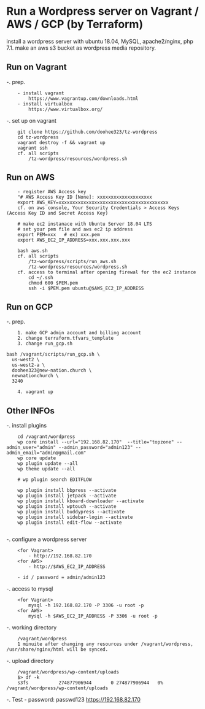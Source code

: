 # Run a Wordpress server on Vagrant / AWS / GCP (by Terraform)

install a wordpress server with ubuntu 18.04, MySQL, apache2/nginx, php 7.1. 
make an aws s3 bucket as wordpress media repository.

## Run on Vagrant
-. prep.
```
    - install vagrant
        https://www.vagrantup.com/downloads.html
    - install virtualbox
        https://www.virtualbox.org/

```
-. set up on vagrant
```
    git clone https://github.com/doohee323/tz-wordpress
    cd tz-wordpress
	vagrant destroy -f && vagrant up
	vagrant ssh
	cf. all scripts
		/tz-wordpress/resources/wordpress.sh
```

## Run on AWS
```
	- register AWS Access key
	"# AWS Access Key ID [None]: xxxxxxxxxxxxxxxxxxxx
	export AWS_KEY=xxxxxxxxxxxxxxxxxxxxxxxxxxxxxxxxxxxxxxxx
	cf. on aws console, Your Security Credentials > Access Keys (Access Key ID and Secret Access Key)

	# make ec2 instanace with Ubuntu Server 18.04 LTS
	# set your pem file and aws ec2 ip address 
	export PEM=xxx   # ex) xxx.pem
	export AWS_EC2_IP_ADDRESS=xxx.xxx.xxx.xxx

	bash aws.sh
	cf. all scripts
		/tz-wordpress/scripts/run_aws.sh
		/tz-wordpress/resources/wordpress.sh
	cf. access to terminal after opening firewal for the ec2 instance
		cd ~/.ssh
		chmod 600 $PEM.pem
		ssh -i $PEM.pem ubuntu@$AWS_EC2_IP_ADDRESS
```

## Run on GCP
-. prep.
```
	1. make GCP admin account and billing account
    2. change terraform.tfvars_template
    3. change run_gcp.sh

bash /vagrant/scripts/run_gcp.sh \
  us-west2 \
  us-west2-a \
  doohee323@new-nation.church \
  newnationchurch \
  3240

    4. vagrant up

```

## Other INFOs
-. install plugins
```
	cd /vagrant/wordpress
	wp core install --url="192.168.82.170"  --title="topzone" --admin_user="admin" --admin_password="admin123" --admin_email="admin@gmail.com"
	wp core update
	wp plugin update --all
	wp theme update --all
	
	# wp plugin search EDITFLOW

	wp plugin install bbpress --activate
	wp plugin install jetpack --activate
	wp plugin install kboard-downloader --activate
	wp plugin install wptouch --activate
	wp plugin install buddypress --activate
	wp plugin install sidebar-login --activate
	wp plugin install edit-flow --activate
	
```

-. configure a wordpress server
```
	<for Vagrant>
		- http://192.168.82.170 
	<for AWS>
		- http://$AWS_EC2_IP_ADDRESS
		
	- id / password = admin/admin123
```

-. access to mysql
```
	<for Vagrant>
		mysql -h 192.168.82.170 -P 3306 -u root -p
	<for AWS>
		mysql -h $AWS_EC2_IP_ADDRESS -P 3306 -u root -p 
```

-. working directory
```
	/vagrant/wordpress 
	1 minuite after changing any resources under /vagrant/wordpress, /usr/share/nginx/html will be synced.
```

-. upload directory
```
	/vagrant/wordpress/wp-content/uploads
	$> df -k
	s3fs           274877906944       0 274877906944   0% /vagrant/wordpress/wp-content/uploads
```

-. Test
	- password: passwd123
	https://192.168.82.170



